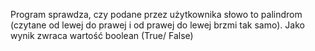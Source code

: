 Program sprawdza, czy podane przez użytkownika słowo to palindrom (czytane od lewej do prawej i od prawej do lewej brzmi tak samo).
Jako wynik zwraca wartość boolean (True/ False)